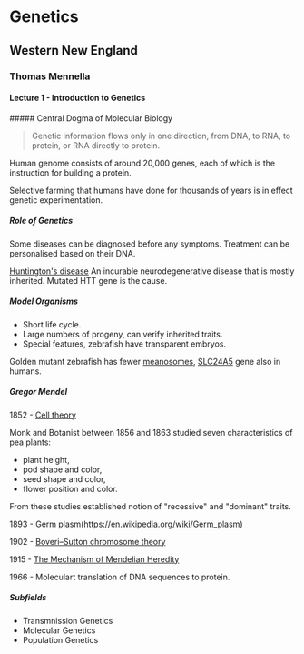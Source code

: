 # Genetics
## Western New England 
### Thomas Mennella
#### Lecture 1 - Introduction to Genetics

##### Central Dogma of Molecular Biology

> Genetic information flows only in one direction, from DNA, to RNA, to protein, or RNA directly to protein.  

Human genome consists of around 20,000 genes, each of which is the instruction for building a protein.  

Selective farming that humans have done for thousands of years is in effect genetic experimentation.  

##### Role of Genetics

Some diseases can be diagnosed before any symptoms. Treatment can be personalised based on their DNA.  

[Huntington's disease](https://en.wikipedia.org/wiki/Huntington%27s_disease) An incurable neurodegenerative disease that is mostly inherited. Mutated HTT gene is the cause.  

##### Model Organisms

- Short life cycle.
- Large numbers of progeny, can verify inherited traits.
- Special features, zebrafish have transparent embryos.

Golden mutant zebrafish has fewer [meanosomes](https://en.wikipedia.org/wiki/Melanosome), [SLC24A5](https://en.wikipedia.org/wiki/Sodium/potassium/calcium_exchanger_5) gene also in humans.  

##### Gregor Mendel

1852 - [Cell theory](https://en.wikipedia.org/wiki/Cell_theory)  

Monk and Botanist between 1856 and 1863 studied seven characteristics of pea plants:
- plant height,
- pod shape and color,
- seed shape and color,
- flower position and color.

From these studies established notion of  "recessive" and "dominant" traits.  

1893 - Germ plasm(https://en.wikipedia.org/wiki/Germ_plasm) 

1902 - [Boveri–Sutton chromosome theory](https://en.wikipedia.org/wiki/Boveri%E2%80%93Sutton_chromosome_theory)  

1915 - [The Mechanism of Mendelian Heredity](http://www.esp.org/books/morgan/mechanism/facsimile/)  

1966 - Moleculart translation of DNA sequences to protein. 

##### Subfields

- Transmnission Genetics
- Molecular Genetics
- Population Genetics















